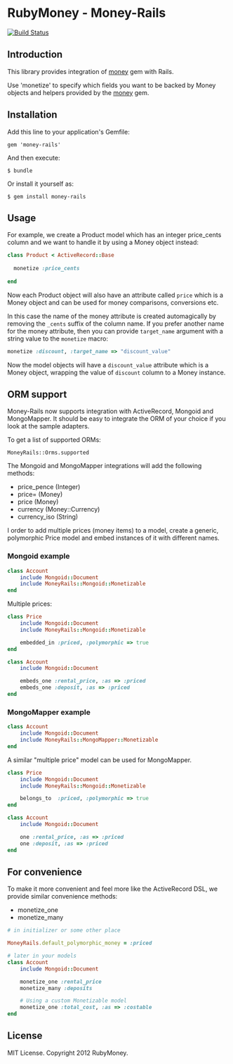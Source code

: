 # RubyMoney - Money-Rails

[![Build Status](https://secure.travis-ci.org/RubyMoney/money-rails.png?branch=master)](http://travis-ci.org/RubyMoney/money-rails)

## Introduction

This library provides integration of [money](http://github.com/Rubymoney/money) gem with Rails.

Use 'monetize' to specify which fields you want to be backed by
Money objects and helpers provided by the [money](http://github.com/Rubymoney/money)
gem.

## Installation

Add this line to your application's Gemfile:

    gem 'money-rails'

And then execute:

    $ bundle

Or install it yourself as:

    $ gem install money-rails


## Usage

For example, we create a Product model which has an integer price_cents column
and we want to handle it by using a Money object instead:

```ruby
class Product < ActiveRecord::Base
  
  monetize :price_cents
  
end
```

Now each Product object will also have an attribute called ```price``` which
is a Money object and can be used for money comparisons, conversions etc.

In this case the name of the money attribute is created automagically by removing the
```_cents``` suffix of the column name. If you prefer another name for the
money attribute, then you can provide ```target_name``` argument with a string
value to the ```monetize``` macro:

```ruby
monetize :discount, :target_name => "discount_value"
```

Now the model objects will have a ```discount_value``` attribute which
is a Money object, wrapping the value of ```discount``` column to a
Money instance.

## ORM support

Money-Rails now supports integration with ActiveRecord, Mongoid and MongoMapper. It should be easy to integrate the ORM of your choice if you look at the sample adapters.

To get a list of supported ORMs:

`MoneyRails::Orms.supported`

The Mongoid and MongoMapper integrations will add the following methods:

* price_pence (Integer)
* price= (Money)
* price (Money)
* currency (Money::Currency)
* currency_iso (String)

I order to add multiple prices (money items) to a model, create a generic, polymorphic Price model and embed instances of it with different names.

### Mongoid example

```ruby
class Account
	include Mongoid::Document
	include MoneyRails::Mongoid::Monetizable
end
```

Multiple prices:

```ruby
class Price
	include Mongoid::Document
	include MoneyRails::Mongoid::Monetizable

	embedded_in :priced, :polymorphic => true
end

class Account
	include Mongoid::Document

	embeds_one :rental_price, :as => :priced
	embeds_one :deposit, :as => :priced	
end
```

### MongoMapper example

```ruby
class Account
	include Mongoid::Document
	include MoneyRails::MongoMapper::Monetizable
end
```

A similar "multiple price" model can be used for MongoMapper.

```ruby
class Price
	include Mongoid::Document
	include MoneyRails::Mongoid::Monetizable

	belongs_to 	:priced, :polymorphic => true
end

class Account
	include Mongoid::Document

	one :rental_price, :as => :priced
	one :deposit, :as => :priced	
end
```

## For convenience

To make it more convenient and feel more like the ActiveRecord DSL, we provide
similar convenience methods:

* monetize_one
* monetize_many

```ruby
# in initializer or some other place

MoneyRails.default_polymorphic_money = :priced

# later in your models
class Account
	include Mongoid::Document

	monetize_one :rental_price
	monetize_many :deposits

	# Using a custom Monetizable model
	monetize_one :total_cost, :as => :costable	
end
```

## License

MIT License. Copyright 2012 RubyMoney.
